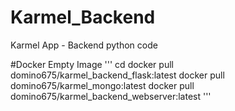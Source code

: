 # Karmel_Backend
Karmel App - Backend python code

#Docker Empty Image
'''
cd <open docker folder>
docker pull domino675/karmel_backend_flask:latest
docker pull domino675/karmel_mongo:latest
docker pull domino675/karmel_backend_webserver:latest
'''

